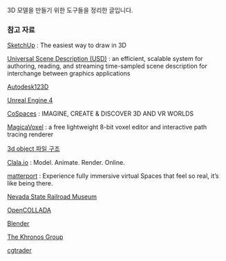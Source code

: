 3D 모델을 만들기 위한 도구들을 정리한 글입니다.

### 참고 자료

[SketchUp](http://www.sketchup.com) : The easiest way to draw in 3D

[Universal Scene Description (USD)](http://graphics.pixar.com/usd/) : an efficient, scalable system for authoring, reading, and streaming time-sampled scene description for interchange between graphics applications

[Autodesk123D](http://www.123dapp.com)

[Unreal Engine 4](https://www.unrealengine.com/ko/what-is-unreal-engine-4)

[CoSpaces](https://cospaces.io) : IMAGINE, CREATE & DISCOVER 3D AND VR WORLDS

[MagicaVoxel](https://voxel.codeplex.com) : a free lightweight 8-bit voxel editor and interactive path tracing renderer

[3d object 파일 구조](http://blog.naver.com/PostView.nhn?blogId=leonhong&logNo=20176225259)

[Clala.io](https://clara.io) : Model. Animate. Render. Online.

[matterport](https://matterport.com) : Experience fully immersive virtual Spaces that feel
so real, it’s like being there.

[Nevada State Railroad Museum](https://matterport.com/3d-space/nevada-state-railroad-museum/)

[OpenCOLLADA](http://www.opencollada.org)

[Blender](https://www.blender.org/support/)

[The Khronos Group](https://github.com/KhronosGroup)

[cgtrader](https://www.cgtrader.com)
